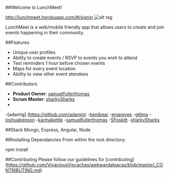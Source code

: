 ##Welcome to LunchMeet!

http://lunchmeet.herokuapp.com/#/signin
![alt tag](https://raw.github.com/VivaciousViscachas/awkwardalpacas/master/client/assets/lunchmeet.png)

LunchMeet is a web/mobile friendly app that allows users to create and join events happening in their community. 

##Features
- Unique user profiles 
- Ability to create events / RSVP to events you wish to attend
- Text reminders 1 hour before chosen events
- Maps for every event location
- Ability to view other event atendees

##Contributors

  - __Product Owner__: [samuelfullerthomas](https://github.com/samuelfullerthomas)
  - __Scrum Master__: [sharkySharks](https://github.com/sharkySharks)
  - 
-[adamlg] (https://github.com/adamlg)
-[benibear](https://github.com/benibear) 
-[enjareyes](https://github.com/enjareyes)
-[gtilma](https://github.com/gtilma)
-[joshuabenson](https://github.com/joshuabenson)
-[karmakettle](https://github.com/karmakettle)
-[samuelfullerthomas](https://github.com/samuelfullerthomas)
-[SFoskitt](https://github.com/SFoskitt)
-[sharkySharks](https://github.com/sharkySharks)

##Stack
Mongo, Express, Angular, Node

##Installing Dependancies
From within the root directory:

npm install

##Contributing
Please follow our guidelines for [contributing] (https://github.com/VivaciousViscachas/awkwardalpacas/blob/master/_CONTRIBUTING.md)

